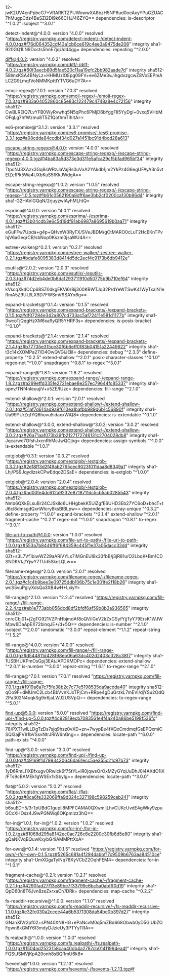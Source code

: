 12-jwK2UV4cnPpbcG7+VRARKTZPUWowwXA8bzH5NP6ud0oeAxyYPuGZUAC7hMugpCdz4BeSZl2Dl9k66CHJ/46ZYQ==
  dependencies:
    is-descriptor "^1.0.2"
    isobject "^3.0.1"

detect-indent@^4.0.0:
  version "4.0.0"
  resolved "https://registry.yarnpkg.com/detect-indent/-/detect-indent-4.0.0.tgz#f76d064352cdf43a1cb6ce619c4ee3a9475de208"
  integrity sha1-920GQ1LN9Docts5hnE7jqUdd4gg=
  dependencies:
    repeating "^2.0.0"

diff@4.0.2:
  version "4.0.2"
  resolved "https://registry.yarnpkg.com/diff/-/diff-4.0.2.tgz#60f3aecb89d5fae520c11aa19efc2bb982aade7d"
  integrity sha512-58lmxKSA4BNyLz+HHMUzlOEpg09FV+ev6ZMe3vJihgdxzgcwZ8VoEEPmALCZG9LmqfVoNMMKpttIYTVG6uDY7A==

emoji-regex@^7.0.1:
  version "7.0.3"
  resolved "https://registry.yarnpkg.com/emoji-regex/-/emoji-regex-7.0.3.tgz#933a04052860c85e83c122479c4748a8e4c72156"
  integrity sha512-CwBLREIQ7LvYFB0WyRvwhq5N5qPhc6PMjD6bYggFlI5YyDgl+0vxq5VHbMOFqLg7hfWzmu8T5Z1QofhmTIhItA==

es6-promise@^3.1.2:
  version "3.3.1"
  resolved "https://registry.yarnpkg.com/es6-promise/-/es6-promise-3.3.1.tgz#a08cdde84ccdbf34d027a1451bc91d4bcd28a613"

escape-string-regexp@4.0.0:
  version "4.0.0"
  resolved "https://registry.yarnpkg.com/escape-string-regexp/-/escape-string-regexp-4.0.0.tgz#14ba83a5d373e3d311e5afca29cf5bfad965bf34"
  integrity sha512-TtpcNJ3XAzx3Gq8sWRzJaVajRs0uVxA2YAkdb1jm2YkPz4G6egUFAyA3n5vtEIZefPk5Wa4UXbKuS5fKkJWdgA==

escape-string-regexp@^1.0.2:
  version "1.0.5"
  resolved "https://registry.yarnpkg.com/escape-string-regexp/-/escape-string-regexp-1.0.5.tgz#1b61c0562190a8dff6ae3bb2cf0200ca130b86d4"
  integrity sha1-G2HAViGQqN/2rjuyzwIAyhMLhtQ=

esprima@^4.0.0:
  version "4.0.1"
  resolved "https://registry.yarnpkg.com/esprima/-/esprima-4.0.1.tgz#13b04cdb3e6c5d19df91ab6987a8695619b0aa71"
  integrity sha512-eGuFFw7Upda+g4p+QHvnW0RyTX/SVeJBDM/gCtMARO0cLuT2HcEKnTPvhjV6aGeqrCB/sbNop0Kszm0jsaWU4A==

estree-walker@^0.2.1:
  version "0.2.1"
  resolved "https://registry.yarnpkg.com/estree-walker/-/estree-walker-0.2.1.tgz#bdafe8095383d8414d5dc2ecf4c9173b6db9412e"

esutils@^2.0.2:
  version "2.0.3"
  resolved "https://registry.yarnpkg.com/esutils/-/esutils-2.0.3.tgz#74d2eb4de0b8da1293711910d50775b9b710ef64"
  integrity sha512-kVscqXk4OCp68SZ0dkgEKVi6/8ij300KBWTJq32P/dYeWTSwK41WyTxalN1eRmA5Z9UU/LX9D7FWSmV9SAYx6g==

expand-brackets@^0.1.4:
  version "0.1.5"
  resolved "https://registry.yarnpkg.com/expand-brackets/-/expand-brackets-0.1.5.tgz#df07284e342a807cd733ac5af72411e581d1177b"
  integrity sha1-3wcoTjQqgHzXM6xa9yQR5YHRF3s=
  dependencies:
    is-posix-bracket "^0.1.0"

expand-brackets@^2.1.4:
  version "2.1.4"
  resolved "https://registry.yarnpkg.com/expand-brackets/-/expand-brackets-2.1.4.tgz#b77735e315ce30f6b6eff0f83b04151a22449622"
  integrity sha1-t3c14xXOMPa27/D4OwQVGiJEliI=
  dependencies:
    debug "^2.3.3"
    define-property "^0.2.5"
    extend-shallow "^2.0.1"
    posix-character-classes "^0.1.0"
    regex-not "^1.0.0"
    snapdragon "^0.8.1"
    to-regex "^3.0.1"

expand-range@^1.8.1:
  version "1.8.2"
  resolved "https://registry.yarnpkg.com/expand-range/-/expand-range-1.8.2.tgz#a299effd335fe2721ebae8e257ec79644fc85337"
  integrity sha1-opnv/TNf4nIeuujiV+x5ZE/IUzc=
  dependencies:
    fill-range "^2.1.0"

extend-shallow@^2.0.1:
  version "2.0.1"
  resolved "https://registry.yarnpkg.com/extend-shallow/-/extend-shallow-2.0.1.tgz#51af7d614ad9a9f610ea1bafbb989d6b1c56890f"
  integrity sha1-Ua99YUrZqfYQ6huvu5idaxxWiQ8=
  dependencies:
    is-extendable "^0.1.0"

extend-shallow@^3.0.0, extend-shallow@^3.0.2:
  version "3.0.2"
  resolved "https://registry.yarnpkg.com/extend-shallow/-/extend-shallow-3.0.2.tgz#26a71aaf073b39fb2127172746131c2704028db8"
  integrity sha1-Jqcarwc7OfshJxcnRhMcJwQCjbg=
  dependencies:
    assign-symbols "^1.0.0"
    is-extendable "^1.0.1"

extglob@^0.3.1:
  version "0.3.2"
  resolved "https://registry.yarnpkg.com/extglob/-/extglob-0.3.2.tgz#2e18ff3d2f49ab2765cec9023f011daa8d8349a1"
  integrity sha1-Lhj/PS9JqydlzskCPwEdqo2DSaE=
  dependencies:
    is-extglob "^1.0.0"

extglob@^2.0.4:
  version "2.0.4"
  resolved "https://registry.yarnpkg.com/extglob/-/extglob-2.0.4.tgz#ad00fe4dc612a9232e8718711dc5cb5ab0285543"
  integrity sha512-Nmb6QXkELsuBr24CJSkilo6UHHgbekK5UiZgfE6UHD3Eb27YC6oD+bhcT+tJ6cl8dmsgdQxnWlcry8ksBIBLpw==
  dependencies:
    array-unique "^0.3.2"
    define-property "^1.0.0"
    expand-brackets "^2.1.4"
    extend-shallow "^2.0.1"
    fragment-cache "^0.2.1"
    regex-not "^1.0.0"
    snapdragon "^0.8.1"
    to-regex "^3.0.1"

file-uri-to-path@1.0.0:
  version "1.0.0"
  resolved "https://registry.yarnpkg.com/file-uri-to-path/-/file-uri-to-path-1.0.0.tgz#553a7b8446ff6f684359c445f1e37a05dacc33dd"
  integrity sha512-0Zt+s3L7Vf1biwWZ29aARiVYLx7iMGnEUl9x33fbB/j3jR81u/O2LbqK+Bm1CDSNDKVtJ/YjwY7TUd5SkeLQLw==

filename-regex@^2.0.0:
  version "2.0.1"
  resolved "https://registry.yarnpkg.com/filename-regex/-/filename-regex-2.0.1.tgz#c1c4b9bee3e09725ddb106b75c1e301fe2f18b26"
  integrity sha1-wcS5vuPglyXdsQa3XB4wH+LxiyY=

fill-range@^2.1.0:
  version "2.2.4"
  resolved "https://registry.yarnpkg.com/fill-range/-/fill-range-2.2.4.tgz#eb1e773abb056dcd8df2bfdf6af59b8b3a936565"
  integrity sha512-cnrcCbj01+j2gTG921VZPnHbjmdAf8oQV/iGeV2kZxGSyfYjjTyY79ErsK1WJWMpw6DaApEX72binqJE+/d+5Q==
  dependencies:
    is-number "^2.1.0"
    isobject "^2.0.0"
    randomatic "^3.0.0"
    repeat-element "^1.1.2"
    repeat-string "^1.5.2"

fill-range@^4.0.0:
  version "4.0.0"
  resolved "https://registry.yarnpkg.com/fill-range/-/fill-range-4.0.0.tgz#d544811d428f98eb06a63dc402d2403c328c38f7"
  integrity sha1-1USBHUKPmOsGpj3EAtJAPDKMOPc=
  dependencies:
    extend-shallow "^2.0.1"
    is-number "^3.0.0"
    repeat-string "^1.6.1"
    to-regex-range "^2.1.0"

fill-range@^7.0.1:
  version "7.0.1"
  resolved "https://registry.yarnpkg.com/fill-range/-/fill-range-7.0.1.tgz#1919a6a7c75fe38b2c7c77e5198535da9acdda40"
  integrity sha512-qOo9F+dMUmC2Lcb4BbVvnKJxTPjCm+RRpe4gDuGrzkL7mEVl/djYSu2OdQ2Pa302N4oqkSg9ir6jaLWJ2USVpQ==
  dependencies:
    to-regex-range "^5.0.1"

find-up@5.0.0:
  version "5.0.0"
  resolved "https://registry.yarnpkg.com/find-up/-/find-up-5.0.0.tgz#4c92819ecb7083561e4f4a240a86be5198f536fc"
  integrity sha512-78/PXT1wlLLDgTzDs7sjq9hzz0vXD+zn+7wypEe4fXQxCmdmqfGsEPQxmiCSQI3ajFV91bVSsvNtrJRiW6nGng==
  dependencies:
    locate-path "^6.0.0"
    path-exists "^4.0.0"

find-up@^3.0.0:
  version "3.0.0"
  resolved "https://registry.yarnpkg.com/find-up/-/find-up-3.0.0.tgz#49169f1d7993430646da61ecc5ae355c21c97b73"
  integrity sha512-1yD6RmLI1XBfxugvORwlck6f75tYL+iR0jqwsOrOxMZyGYqUuDhJ0l4AXdO1iX/FTs9cBAMEk1gWSEx1kSbylg==
  dependencies:
    locate-path "^3.0.0"

flat@^5.0.2:
  version "5.0.2"
  resolved "https://registry.yarnpkg.com/flat/-/flat-5.0.2.tgz#8ca6fe332069ffa9d324c327198c598259ceb241"
  integrity sha512-b6suED+5/3rTpUBdG1gupIl8MPFCAMA0QXwmljLhvCUKcUvdE4gWky9zpuGCcXHOsz4J9wPGNWq6OKpmIzz3hQ==

for-in@^1.0.1, for-in@^1.0.2:
  version "1.0.2"
  resolved "https://registry.yarnpkg.com/for-in/-/for-in-1.0.2.tgz#81068d295a8142ec0ac726c6e2200c30fb6d5e80"
  integrity sha1-gQaNKVqBQuwKxybG4iAMMPttXoA=

for-own@^0.1.4:
  version "0.1.5"
  resolved "https://registry.yarnpkg.com/for-own/-/for-own-0.1.5.tgz#5265c681a4f294dabbf17c9509b6763aa84510ce"
  integrity sha1-UmXGgaTylNq78XyVCbZ2OqhFEM4=
  dependencies:
    for-in "^1.0.1"

fragment-cache@^0.2.1:
  version "0.2.1"
  resolved "https://registry.yarnpkg.com/fragment-cache/-/fragment-cache-0.2.1.tgz#4290fad27f13e89be7f33799c6bc5a0abfff0d19"
  integrity sha1-QpD60n8T6Jvn8zeZxrxaCr//DRk=
  dependencies:
    map-cache "^0.2.2"

fs-readdir-recursive@^1.0.0:
  version "1.1.0"
  resolved "https://registry.yarnpkg.com/fs-readdir-recursive/-/fs-readdir-recursive-1.1.0.tgz#e32fc030a2ccee44a6b5371308da54be0b397d27"
  integrity sha512-GNanXlVr2pf02+sPN40XN8HG+ePaNcvM0q5mZBd668Obwb0yD5GiUbZOFgwn8kGMY6I3mdyDJzieUy3PTYyTRA==

fs.realpath@^1.0.0:
  version "1.0.0"
  resolved "https://registry.yarnpkg.com/fs.realpath/-/fs.realpath-1.0.0.tgz#1504ad2523158caa40db4a2787cb01411994ea4f"
  integrity sha1-FQStJSMVjKpA20onh8sBQRmU6k8=

fsevents@^1.0.0:
  version "1.2.13"
  resolved "https://registry.yarnpkg.com/fsevents/-/fsevents-1.2.13.tgz#f